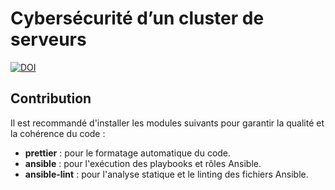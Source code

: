 # Cybersécurité d’un cluster de serveurs

[![DOI](https://zenodo.org/badge/1046248953.svg)](https://doi.org/10.5281/zenodo.16983614)

## Contribution

Il est recommandé d'installer les modules suivants pour garantir la qualité et la cohérence du code :

- **prettier** : pour le formatage automatique du code.
- **ansible** : pour l'exécution des playbooks et rôles Ansible.
- **ansible-lint** : pour l'analyse statique et le linting des fichiers Ansible.
